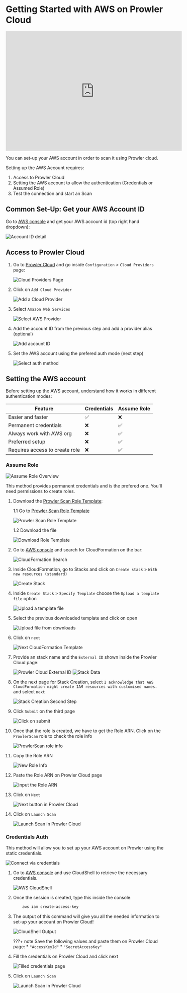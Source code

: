 # Getting Started with AWS on Prowler Cloud

<iframe width="560" height="380" src="https://www.youtube-nocookie.com/embed/RPgIWOCERzY" title="Prowler Cloud Onboarding" frameborder="0" allow="accelerometer; autoplay; clipboard-write; encrypted-media; gyroscope; picture-in-picture" allowfullscreen="1"></iframe>


You can set-up your AWS account in order to scan it using Prowler cloud.

Setting up the AWS Account requires:

1. Access to Prowler Cloud
2. Setting the AWS account to allow the authentication (Credentials or Assumed Role)
3. Test the connection and start an Scan

## Common Set-Up: Get your AWS Account ID

Go to [AWS console](https://console.aws.amazon.com) and get your AWS account id (top right hand dropdown):

![Account ID detail](./img/aws-account-id.png)

## Access to Prowler Cloud

1. Go to [Prowler Cloud](https://cloud.prowler.com/) and go inside `Configuration` > `Cloud Providers` page:

    ![Cloud Providers Page](./img/cloud-providers-page.png)

2. Click on `Add Cloud Provider`

    ![Add a Cloud Provider](./img/add-cloud-provider.png)

3. Select `Amazon Web Services`

    ![Select AWS Provider](./img/select-aws.png)

4. Add the account ID from the previous step and add a provider alias (optional)

    ![Add account ID](./img/add-account-id.png)

5. Set the AWS account using the prefered auth mode (next step)

    ![Select auth method](./img/select-auth-method.png)


## Setting the AWS account

Before setting up the AWS account, understand how it works in different authentication modes:

| Feature | Credentials | Assume Role |
| -------- | ------- | ------- |
| Easier and faster | ✅ | ❌ |
| Permanent credentials | ❌ | ✅ |
| Always work with AWS org | ❌ | ✅ |
| Preferred setup | ❌ | ✅ |
| Requires access to create role | ❌ | ✅ |


### Assume Role

![Assume Role Overview](./img/assume-role-overview.png)

This method provides permanent credentials and is the prefered one. You'll need permissions to create roles.

1. Download the [Prowler Scan Role Template](https://raw.githubusercontent.com/prowler-cloud/prowler/refs/heads/master/permissions/templates/cloudformation/prowler-scan-role.yml):

    1.1 Go to [Prowler Scan Role Template](https://github.com/prowler-cloud/prowler/blob/master/permissions/templates/cloudformation/prowler-scan-role.yml)

    ![Prowler Scan Role Template](./img/prowler-scan-role-template.png)

    1.2 Download the file

    ![Download Role Template](./img/download-role-template.png)

2. Go to [AWS console](https://console.aws.amazon.com) and search for CloudFormation on the bar:

    ![CloudFormation Search](./img/cloudformation-nav.png)

3. Inside CloudFormation, go to Stacks and click on `Create stack` > `With new resources (standard)`

    ![Create Stack](./img/create-stack.png)

4. Inside `Create Stack` > `Specify Template` choose the `Upload a template file` option

    ![Upload a template file](./img/upload-template-file.png)

5. Select the previous downloaded template and click on open

    ![Upload file from downloads](./img/upload-template-from-downloads.png)

6. Click on `next`

    ![Next CloudFormation Template](./img/next-cloudformation-template.png)

7. Provide an stack name and the `External ID` shown inside the Prowler Cloud page:

    ![Prowler Cloud External ID](./img/prowler-cloud-external-id.png)
    ![Stack Data](./img/fill-stack-data.png)

8. On the next page for Stack Creation, select `I acknowledge that AWS CloudFormation might create IAM resources with customised names.` and select `next`

    ![Stack Creation Second Step](./img/stack-creation-second-step.png)


9. Click `Submit` on the third page

    ![Click on submit](./img/submit-third-page.png)


10. Once that the role is created, we have to get the Role ARN. Click on the `ProwlerScan` role to check the role info

    ![ProwlerScan role info](./img/prowler-scan-pre-info.png)

11. Copy the Role ARN

    ![New Role Info](./img/get-role-arn.png)

12. Paste the Role ARN on Prowler Cloud page

    ![Input the Role ARN](./img/paste-role-arn-prowler.png)

13. Click on `Next`

    ![Next button in Prowler Cloud](./img/next-button-prowler-cloud.png)


14. Click on `Launch Scan`

    ![Launch Scan in Prowler Cloud](./img/launch-scan-button-prowler-cloud.png)


### Credentials Auth

This method will allow you to set up your AWS account on Prowler using the static credentials.

![Connect via credentials](./img/connect-via-credentials.png)

1. Go to [AWS console](https://console.aws.amazon.com) and use CloudShell to retrieve the necessary credentials.

    ![AWS CloudShell](./img/aws-cloudshell.png)

2. Once the session is created, type this inside the console:

    ```bash
        aws iam create-access-key
    ```

3. The output of this command will give you all the needed information to set-up your account on Prowler Cloud!

    ![CloudShell Output](./img/cloudshell-output.png)

    ???+ note
        Save the following values and paste them on Prowler Cloud page:
        * `"AccessKeyId"`
        * `"SecretAccessKey"`

4. Fill the credentials on Prowler Cloud and click next

    ![Filled credentials page](./img/prowler-cloud-credentials-next.png)

5. Click on `Launch Scan`

    ![Launch Scan in Prowler Cloud](./img/launch-scan-button-prowler-cloud.png)
